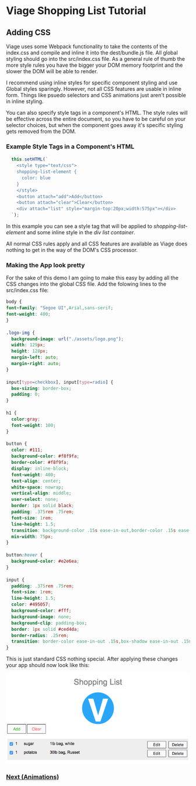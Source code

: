 # Viage Shopping List Tutorial

## Adding CSS
Viage uses some Webpack functionality to take the contents of the index.css and compile and inline it into the dest/bundle.js file. All global styling should go into the src/index.css file. As a general rule of thumb the more style rules you have the bigger your DOM memory footprint and the slower the DOM will be able to render.

I recommend using inline styles for specific component styling and use Global styles sparingly. However, not all CSS features are usable in inline form. Things like psuedo selectors and CSS animations just aren't possible in inline styling.

You can also specify style tags in a component's HTML. The style rules will be effective across the entire document, so you have to be careful on your selector choices, but when the component goes away it's specific styling gets removed from the DOM.

### Example Style Tags in a Component's HTML
```Javascript
  this.setHTML(`
    <style type="text/css">
    shopping-list-element {
      color: blue
    }
    </style>
    <button attach="add">Add</button>
    <button attach="clear">Clear</button>
    <div attach="list" style="margin-top:20px;width:575px"></div>
  `);
```
In this example you can see a style tag that will be applied to *shopping-list-element* and some inline style in the *div list container*.

All normal CSS rules apply and all CSS features are available as Viage does nothing to get in the way of the DOM's CSS processor.

### Making the App look pretty
For the sake of this demo I am going to make this easy by adding all the CSS changes into the global CSS file. Add the folowing lines to the src/index.css file:
```css
body {
font-family: "Segoe UI",Arial,sans-serif;
font-weight: 400;
}

.logo-img {
  background-image: url("./assets/logo.png");
  width: 129px;
  height: 128px;
  margin-left: auto;
  margin-right: auto;
}

input[type=checkbox], input[type=radio] {
  box-sizing: border-box;
  padding: 0;
}

h1 {
  color:gray;
  font-weight: 100;
}

button {
  color: #111;
  background-color: #f8f9fa;
  border-color: #f8f9fa;
  display: inline-block;
  font-weight: 400;
  text-align: center;
  white-space: nowrap;
  vertical-align: middle;
  user-select: none;
  border: 1px solid black;
  padding: .375rem .75rem;
  font-size: 1rem;
  line-height: 1.5;
  transition: background-color .15s ease-in-out,border-color .15s ease-in-out,box-shadow .15s ease-in-out;
  min-width: 75px;
}

button:hover {
  background-color: #e2e6ea;
}

input {
  padding: .375rem .75rem;
  font-size: 1rem;
  line-height: 1.5;
  color: #495057;
  background-color: #fff;
  background-image: none;
  background-clip: padding-box;
  border: 1px solid #ced4da;
  border-radius: .25rem;
  transition: border-color ease-in-out .15s,box-shadow ease-in-out .15s;
}
```

This is just standard CSS nothing special. After applying these changes your app should now look like this:

![img5](img5.png)

### [Next (Animations)](animations.md)

